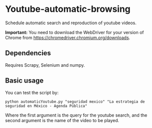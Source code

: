 # Youtube-automatic-browsing

Schedule automatic search and reproduction of youtube videos.

**Important:** You need to download the WebDriver for your version of Chrome from https://chromedriver.chromium.org/downloads.

Dependencies
------------

Requires Scrapy, Selenium and numpy.

Basic usage
-----------

You can test the script by:


    python automaticYoutube.py "seguridad mexico" "La estrategia de seguridad en México - Agenda Pública"
    
    
Where the first argument is the query for the youtube search, and the second argument is the name of the video to be played.    
